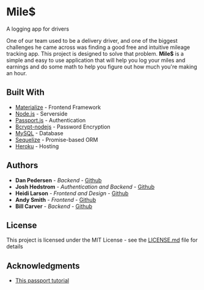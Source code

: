 # Mile$

A logging app for drivers

One of our team used to be a delivery driver, and one of the biggest challenges he came across was finding a good free and intuitive mileage tracking app. This project is designed to solve that problem. **Mile$** is a simple and easy to use application that will help you log your miles and earnings and do some math to help you figure out how much you're making an hour.

## Built With

* [Materialize](http://www.dropwizard.io/1.0.2/docs/) - Frontend Framework
* [Node.js](https://nodejs.org/en/) - Serverside 
* [Passport.js](https://http://www.passportjs.org/) - Authentication
* [Bcrypt-nodejs](https://www.npmjs.com/package/bcrypt-nodejs) - Password Encryption
* [MySQL](https://www.mysql.com/) - Database
* [Sequelize](http://docs.sequelizejs.com/) - Promise-based ORM
* [Heroku](https://heroku.com) - Hosting

## Authors

* **Dan Pedersen** - *Backend* - [Github](https://github.com/dpedersen84)
* **Josh Hedstrom** - *Authentication and Backend* - [Github](https://github.com/joshhedstrom)
* **Heidi Larson** - *Frontend and Design* - [Github](https://github.com/hllrsn)
* **Andy Smith** - *Frontend* - [Github](https://github.com/awsmith89)
* **Bill Carver** - *Backend* - [Github](https://github.com/BillCarverDev)

## License

This project is licensed under the MIT License - see the [LICENSE.md](LICENSE.md) file for details

## Acknowledgments

* [This passport tutorial](https://github.com/lyndachiwetelu/using-passport-with-sequelize-and-mysql)
